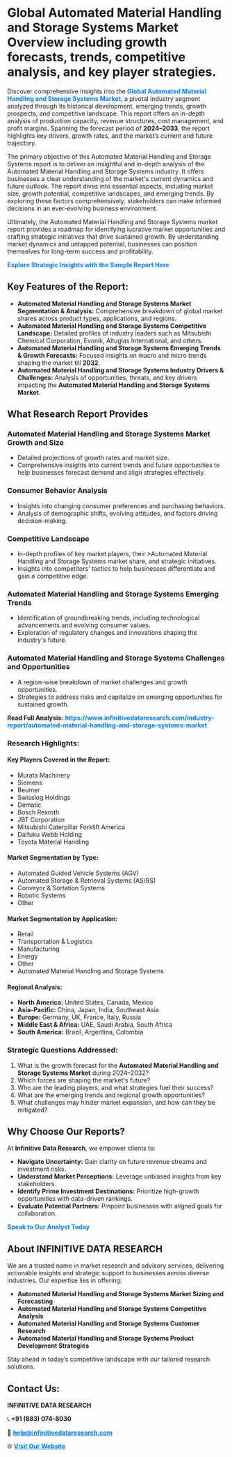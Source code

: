 <h1>Global Automated Material Handling and Storage Systems Market Overview including growth forecasts, trends, competitive analysis, and key player strategies.</h1>
<p>
Discover comprehensive insights into the 
<a href="https://www.infinitivedataresearch.com/industry-report/automated-material-handling-and-storage-systems-market" rel="dofollow" style="color: #007BFF; text-decoration: none;"><strong>Global Automated Material Handling and Storage Systems Market</strong></a>, a pivotal industry segment analyzed through its historical development, emerging trends, growth prospects, and competitive landscape. This report offers an in-depth analysis of production capacity, revenue structures, cost management, and profit margins. Spanning the forecast period of <strong>2024–2033</strong>, the report highlights key drivers, growth rates, and the market’s current and future trajectory.
</p>
<p>
The primary objective of this Automated Material Handling and Storage Systems report is to deliver an insightful and in-depth analysis of the Automated Material Handling and Storage Systems industry. It offers businesses a clear understanding of the market's current dynamics and future outlook. The report dives into essential aspects, including market size, growth potential, competitive landscapes, and emerging trends. By exploring these factors comprehensively, stakeholders can make informed decisions in an ever-evolving business environment.
</p>
<p>
Ultimately, the Automated Material Handling and Storage Systems market report provides a roadmap for identifying lucrative market opportunities and crafting strategic initiatives that drive sustained growth. By understanding market dynamics and untapped potential, businesses can position themselves for long-term success and profitability.
</p>
<p>
<a href="https://www.infinitivedataresearch.com/request-sample/reportId=103570" style="color: #007BFF; text-decoration: none;"><strong>Explore Strategic Insights with the Sample Report Here</strong></a>
</p>

<h2>Key Features of the Report:</h2>
<ul>
<li><strong>Automated Material Handling and Storage Systems Market Segmentation & Analysis:</strong> Comprehensive breakdown of global market shares across product types, applications, and regions.</li>
<li><strong>Automated Material Handling and Storage Systems Competitive Landscape:</strong> Detailed profiles of industry leaders such as Mitsubishi Chemical Corporation, Evonik, Altuglas International, and others.</li>
<li><strong>Automated Material Handling and Storage Systems Emerging Trends & Growth Forecasts:</strong> Focused insights on macro and micro trends shaping the market till <strong>2032</strong>.</li>
<li><strong>Automated Material Handling and Storage Systems Industry Drivers & Challenges:</strong> Analysis of opportunities, threats, and key drivers impacting the <strong>Automated Material Handling and Storage Systems Market</strong>.</li>
</ul>

<h2>What Research Report Provides</h2>
<h3>Automated Material Handling and Storage Systems Market Growth and Size</h3>
<ul>
<li>Detailed projections of growth rates and market size.</li>
<li>Comprehensive insights into current trends and future opportunities to help businesses forecast demand and align strategies effectively.</li>
</ul>

<h3>Consumer Behavior Analysis</h3>
<ul>
<li>Insights into changing consumer preferences and purchasing behaviors.</li>
<li>Analysis of demographic shifts, evolving attitudes, and factors driving decision-making.</li>
</ul>

<h3>Competitive Landscape</h3>
<ul>
<li>In-depth profiles of key market players, their >Automated Material Handling and Storage Systems market share, and strategic initiatives.</li>
<li>Insights into competitors' tactics to help businesses differentiate and gain a competitive edge.</li>
</ul>

<h3>Automated Material Handling and Storage Systems Emerging Trends</h3>
<ul>
<li>Identification of groundbreaking trends, including technological advancements and evolving consumer values.</li>
<li>Exploration of regulatory changes and innovations shaping the industry's future.</li>
</ul>

<h3>Automated Material Handling and Storage Systems Challenges and Opportunities</h3>
<ul>
<li>A region-wise breakdown of market challenges and growth opportunities.</li>
<li>Strategies to address risks and capitalize on emerging opportunities for sustained growth.</li>
</ul>
<p><strong>Read Full Analysis:</strong> <a href="https://www.infinitivedataresearch.com/industry-report/automated-material-handling-and-storage-systems-market" rel="dofollow" style="color: #007BFF; text-decoration: none;"><strong>https://www.infinitivedataresearch.com/industry-report/automated-material-handling-and-storage-systems-market</strong></a></p>
<h3>Research Highlights:</h3>
<h4>Key Players Covered in the Report:</h4>
<ul><li>Murata Machinery</li><li>Siemens</li><li>Beumer</li><li>Swisslog Holdings</li><li>Dematic</li><li>Bosch Rexroth</li><li>JBT Corporation</li><li>Mitsubishi Caterpillar Forklift America</li><li>Daifuku Webb Holding</li><li>Toyota Material Handling</li></ul>
<h4>Market Segmentation by Type:</h4>
<ul><li>Automated Guided Vehicle Systems (AGV)</li><li>Automated Storage &amp; Retrieval Systems (AS/RS)</li><li>Conveyor &amp; Sortation Systems</li><li>Robotic Systems</li><li>Other</li></ul>
<h4>Market Segmentation by Application:</h4>
<ul><li>Retail</li><li>Transportation &amp; Logistics</li><li>Manufacturing</li><li>Energy</li><li>Other</li><li>Automated Material Handling and Storage Systems</li></ul>

<h4>Regional Analysis:</h4>
<ul>
<li><strong>North America:</strong> United States, Canada, Mexico</li>
<li><strong>Asia-Pacific:</strong> China, Japan, India, Southeast Asia</li>
<li><strong>Europe:</strong> Germany, UK, France, Italy, Russia</li>
<li><strong>Middle East & Africa:</strong> UAE, Saudi Arabia, South Africa</li>
<li><strong>South America:</strong> Brazil, Argentina, Colombia</li>
</ul>

<h3>Strategic Questions Addressed:</h3>
<ol>
<li>What is the growth forecast for the <strong>Automated Material Handling and Storage Systems Market</strong> during 2024–2032?</li>
<li>Which forces are shaping the market's future?</li>
<li>Who are the leading players, and what strategies fuel their success?</li>
<li>What are the emerging trends and regional growth opportunities?</li>
<li>What challenges may hinder market expansion, and how can they be mitigated?</li>
</ol>

<h2>Why Choose Our Reports?</h2>
<p>At <strong>Infinitive Data Research</strong>, we empower clients to:</p>
<ul>
<li><strong>Navigate Uncertainty:</strong> Gain clarity on future revenue streams and investment risks.</li>
<li><strong>Understand Market Perceptions:</strong> Leverage unbiased insights from key stakeholders.</li>
<li><strong>Identify Prime Investment Destinations:</strong> Prioritize high-growth opportunities with data-driven rankings.</li>
<li><strong>Evaluate Potential Partners:</strong> Pinpoint businesses with aligned goals for collaboration.</li>
</ul>
<p><a href="https://www.infinitivedataresearch.com/industry-report/automated-material-handling-and-storage-systems-market" rel="dofollow" style="color: #007BFF; text-decoration: none;"><strong>Speak to Our Analyst Today</strong></a></p>

<h2>About INFINITIVE DATA RESEARCH</h2>
<p>We are a trusted name in market research and advisory services, delivering actionable insights and strategic support to businesses across diverse industries. Our expertise lies in offering:</p>
<ul>
<li><strong>Automated Material Handling and Storage Systems Market Sizing and Forecasting</strong></li>
<li><strong>Automated Material Handling and Storage Systems Competitive Analysis</strong></li>
<li><strong>Automated Material Handling and Storage Systems Customer Research</strong></li>
<li><strong>Automated Material Handling and Storage Systems Product Development Strategies</strong></li>
</ul>
<p>Stay ahead in today’s competitive landscape with our tailored research solutions.</p>

<h2>Contact Us:</h2>
<p><strong>INFINITIVE DATA RESEARCH</strong></p>
<p>📞 <strong>+91 (883) 074-8030</strong></p>
<p>📧 <strong><a href="mailto:help@infinitivedataresearch.com" style="color: #007BFF;">help@infinitivedataresearch.com</a></strong></p>
<p>🌐 <strong><a href="https://www.infinitivedataresearch.com" rel="dofollow" style="color: #007BFF;">Visit Our Website</a></strong></p>